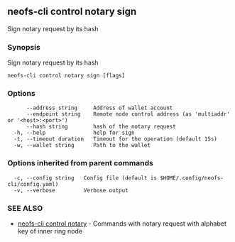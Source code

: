 ## neofs-cli control notary sign

Sign notary request by its hash

### Synopsis

Sign notary request by its hash

```
neofs-cli control notary sign [flags]
```

### Options

```
      --address string     Address of wallet account
      --endpoint string    Remote node control address (as 'multiaddr' or '<host>:<port>')
      --hash string        hash of the notary request
  -h, --help               help for sign
  -t, --timeout duration   Timeout for the operation (default 15s)
  -w, --wallet string      Path to the wallet
```

### Options inherited from parent commands

```
  -c, --config string   Config file (default is $HOME/.config/neofs-cli/config.yaml)
  -v, --verbose         Verbose output
```

### SEE ALSO

* [neofs-cli control notary](neofs-cli_control_notary.md)	 - Commands with notary request with alphabet key of inner ring node

